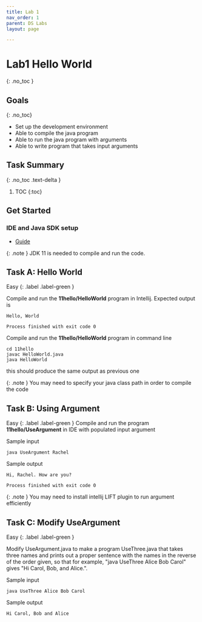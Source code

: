 ```yaml
---
title: Lab 1
nav_order: 1
parent: DS Labs
layout: page

---
```


# Lab1 Hello World
{: .no_toc }

## Goals
{: .no_toc}
* Set up the development environment
* Able to compile the java program
* Able to run the java program with arguments
* Able to write program that takes input arguments

## Task Summary
{: .no_toc .text-delta }
1. TOC
{:toc}

## Get Started

### IDE and Java SDK setup
* [Guide](https://introcs.cs.princeton.edu/java/code/)

{: .note }
JDK 11 is needed to compile and run the code.

## Task A: Hello World 
Easy
{: .label .label-green }


Compile and run the **11hello/HelloWorld** program in Intellij. 
Expected output is

```
Hello, World

Process finished with exit code 0
```

Compile and run the **11hello/HelloWorld** program in command line

```
cd 11hello
javac HelloWorld.java
java HelloWorld
```
this should produce the same output as previous one

{: .note } 
You may need to specify your java class path in order to compile the code


## Task B: Using Argument 
Easy
{: .label .label-green }
Compile and run the program **11hello/UseArgument** in IDE with populated input argument

Sample input
```
java UseArgument Rachel
```
Sample output
``` 
Hi, Rachel. How are you?

Process finished with exit code 0
```

{: .note }
You may need to install intellij LIFT plugin to run argument efficiently


## Task C: Modify UseArgument 

Easy
{: .label .label-green }

Modify UseArgument.java to make a program UseThree.java that takes three names and prints out a proper sentence with the names in the reverse of the order given, so that for example, "java UseThree Alice Bob Carol" gives "Hi Carol, Bob, and Alice.".

Sample input
```
java UseThree Alice Bob Carol
```
Sample output

```
Hi Carol, Bob and Alice

```


